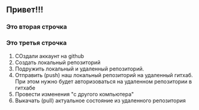 ## Привет!!!
### Это вторая строчка
### Это третья строчка
1. СОздали аккаунт на github 
2. Создать локальный репозиторий
3. Подружить локальный и удаленный репозиторий.
4. Отправить (push) наш локальный репозиторий на удаленный гитхаб. При этом нужно будет авторизоваться на удаленном репозитории в гитхабе
5. Провести изменения "с другого компьютера"
6. Выкачать (pull) актуальное состояние из удаленного репозитория
